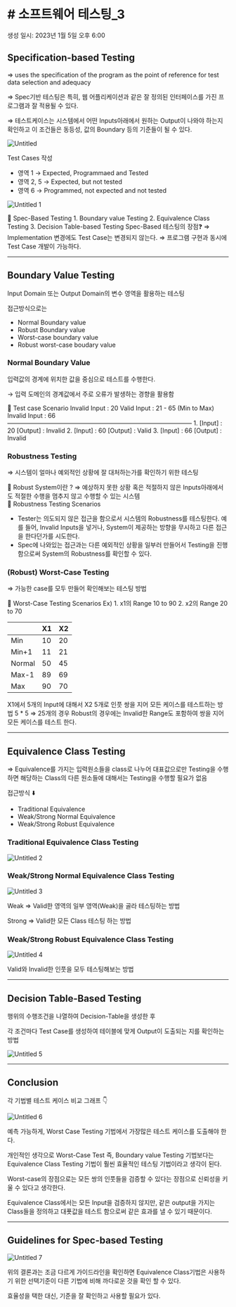# # 소프트웨어 테스팅_3

생성 일시: 2023년 1월 5일 오후 6:00


## Specification-based Testing

⇒ uses the specification of the program as the point of reference for test data selection and adequacy

⇒ Spec기반 테스팅은 특히, 웹 어플리케이션과 같은 잘 정의된 인터페이스를 가진 프로그램과 잘 적용될 수 있다.

⇒ 테스트케이스는 시스템에서 어떤 Inputs아래에서 원하는 Output이 나와야 하는지 확인하고 이 조건들은 동등성, 값의 Boundary 등의 기준들이 될 수 있다.

![Untitled](https://user-images.githubusercontent.com/77047099/211312682-eaab8a6d-dbda-4826-a024-f4ed4b2c563e.png)

Test Cases 작성

- 영역 1 → Expected, Programmaed and Tested
- 영역 2, 5 → Expected, but not tested
- 영역 6 → Programmed, not expected and not tested

![Untitled 1](https://user-images.githubusercontent.com/77047099/211312496-977e3eb9-adf1-4129-81de-7d691cb40b71.png)

<aside>
🌱 Spec-Based Testing
1. Boundary value Testing
2. Equivalence Class Testing
3. Decision Table-based Testing
Spec-Based 테스팅의 장점❓
⇒ Implementation 변경에도 Test Case는 변경되지 않는다.
⇒ 프로그램 구현과 동시에 Test Case 개발이 가능하다.

</aside>

---

## Boundary Value Testing

Input Domain 또는 Output Domain의 변수 영역을 활용하는 테스팅

접근방식으로는

- Normal Boundary value
- Robust Boundary value
- Worst-case boundary value
- Robust worst-case boudary value

### Normal Boundary Value

입력값의 경계에 위치한 값을 중심으로 테스트를 수행한다.

→ 입력 도메인의 경계값에서 주로 오류가 발생하는 경향을 활용함

<aside>
🌱 Test case Scenario
Invalid Input : 20
Valid Input : 21 - 65 (Min to Max)
Invalid Input : 66
——————————————————————————————
1. [Input] : 20 [Output] : Invalid
2. [Input] : 60 [Output] : Valid
3. [Input] : 66 [Output] : Invalid

</aside>

### Robustness Testing

⇒ 시스템이 얼마나 예외적인 상황에 잘 대처하는가를 확인하기 위한 테스팅

<aside>
🌱 Robust System이란 ? 
⇒ 예상하지 못한 상황 혹은 적절하지 않은 Inputs아래에서도 적절한 수행을 멈추지 않고 수행할 수 있는 시스템

</aside>

<aside>
🌱 Robustness Testing Scenarios

- Tester는 의도되지 않은 접근을 함으로서 시스템의 Robustness를 테스팅한다.
예를 들어, Invalid Inputs을 넣거나, System이 제공하는 방향을 무시하고 다른 접근을 한다던가를 시도한다.
- Spec에 나와있는 접근과는 다른 예외적인 상황을 일부러 만들어서 Testing을 진행함으로써 System의 Robustness를 확인할 수 있다.
</aside>

### (Robust) Worst-Case Testing

⇒ 가능한 case를 모두 만들어 확인해보는 테스팅 방법

<aside>
🌱 Worst-Case Testing Scenarios
Ex)
1. x1의 Range 10 to 90
2. x2의 Range 20 to 70

|  | X1 | X2 |
| --- | --- | --- |
| Min | 10 | 20 |
| Min+1 | 11 | 21 |
| Normal | 50 | 45 |
| Max-1 | 89 | 69 |
| Max | 90 | 70 |

X1에서 5개의 Input에 대해서 X2 5개로 인풋 쌍을 지어 모든 케이스를 테스트하는 방법
5 * 5 ⇒ 25개의 경우
Robust의 경우에는 Invalid한 Range도 포함하여 쌍을 지어 모든 케이스를 테스트 한다.

</aside>

---

## Equivalence Class Testing

⇒ Equivalence를 가지는 입력원소들을 class로 나누어 대표값으로만 Testing을 수행하면 해당하는 Class의 다른 원소들에 대해서는 Testing을 수행할 필요가 없음

접근방식 ⬇️

- Traditional Equivalence
- Weak/Strong Normal Equivalence
- Weak/Strong Robust Equivalence

### Traditional Equivalence Class Testing

![Untitled 2](https://user-images.githubusercontent.com/77047099/211312590-a903ea7c-f52b-4df1-b289-de5af5a8125a.png)

### Weak/Strong Normal Equivalence Class Testing

![Untitled 3](https://user-images.githubusercontent.com/77047099/211312610-b2ee4a05-1b22-45c6-a3d1-9cdd4507b427.png)

Weak ⇒ Valid한 영역의 일부 영역(Weak)을 골라 테스팅하는 방법

Strong ⇒ Valid한 모든 Class 테스팅 하는 방법

### Weak/Strong Robust Equivalence Class Testing

![Untitled 4](https://user-images.githubusercontent.com/77047099/211312623-0b395f77-ef47-4dc6-89fd-87fb6a2ddcae.png)

Valid와 Invalid한 인풋을 모두 테스팅해보는 방법

---

## Decision Table-Based Testing

행위의 수행조건을 나열하여 Decision-Table을 생성한 후

각 조건마다 Test Case를 생성하여 테이블에 맞게 Output이 도출되는 지를 확인하는 방법

![Untitled 5](https://user-images.githubusercontent.com/77047099/211312641-dfc1768c-7cb9-4ade-af52-2fd2d8b5881e.png)

---

## Conclusion

각 기법별 테스트 케이스 비교 그래프 👇

![Untitled 6](https://user-images.githubusercontent.com/77047099/211312650-a86629c9-12d9-4cb1-87aa-4026fb6b660d.png)

예측 가능하게, Worst Case Testing 기법에서 가장많은 테스트 케이스를 도출해야 한다.

개인적인 생각으로 Worst-Case Test 즉, Boundary value Testing 기법보다는 Equivalence Class Testing 기법이 훨씬 효율적인 테스팅 기법이라고 생각이 된다.

Worst-case의 장점으로는 모든 쌍의 인풋들을 검증할 수 있다는 장점으로 신뢰성을 키울 수 있다고 생각한다.

 Equivalence Class에서는 모든 Input을 검증하지 않지만, 같은 output을 가지는 Class들을 정의하고 대푯값을 테스트 함으로써 같은 효과를 낼 수 있기 때문이다.

---

## Guidelines for Spec-based Testing

![Untitled 7](https://user-images.githubusercontent.com/77047099/211312663-b0a1ac72-917c-4933-847a-7b56768f398a.png)

위의 결론과는 조금 다르게 가이드라인을 확인하면 Equivalence Class기법은 사용하기 위한 선택기준이 다른 기법에 비해 까다로운 것을 확인 할 수 있다. 

효율성을 택한 대신, 기준을 잘 확인하고 사용할 필요가 있다.
